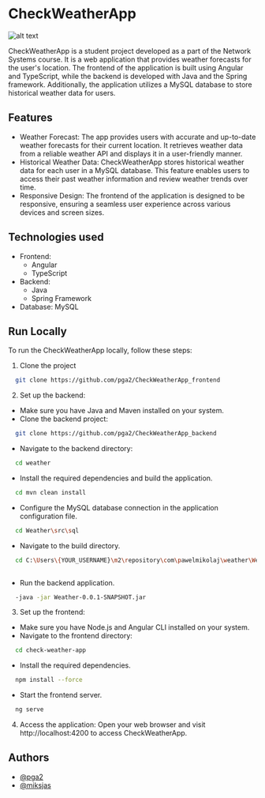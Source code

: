 # CheckWeatherApp

![alt text](https://i.imgur.com/6XwAFpi.png)

CheckWeatherApp is a student project developed as a part of the Network Systems course. It is a web application that provides weather forecasts for the user's location. The frontend of the application is built using Angular and TypeScript, while the backend is developed with Java and the Spring framework. Additionally, the application utilizes a MySQL database to store historical weather data for users.

## Features
- Weather Forecast: The app provides users with accurate and up-to-date weather forecasts for their current location. It retrieves weather data from a reliable weather API and displays it in a user-friendly manner.
- Historical Weather Data: CheckWeatherApp stores historical weather data for each user in a MySQL database. This feature enables users to access their past weather information and review weather trends over time.
- Responsive Design: The frontend of the application is designed to be responsive, ensuring a seamless user experience across various devices and screen sizes.

## Technologies used
- Frontend:
    - Angular
    - TypeScript
- Backend:
    - Java
    - Spring Framework
- Database:
    MySQL


## Run Locally
To run the CheckWeatherApp locally, follow these steps:


1. Clone the project

```bash
  git clone https://github.com/pga2/CheckWeatherApp_frontend
```

2. Set up the backend:
- Make sure you have Java and Maven installed on your system.
- Clone the backend project:
```bash
  git clone https://github.com/pga2/CheckWeatherApp_backend
```
- Navigate to the backend directory:
```bash
  cd weather
```
- Install the required dependencies and build the application.
```bash
  cd mvn clean install
```
- Configure the MySQL database connection in the application configuration file.
```bash
  cd Weather\src\sql
```
- Navigate to the build directory.
```bash
  cd C:\Users\{YOUR_USERNAME}\m2\repository\com\pawelmikolaj\weather\Weather\0.0.1-SNAPSHOT\Weather-0.0.1-SNAPSHOT.jar
  
```
- Run the backend application.
```bash
  -java -jar Weather-0.0.1-SNAPSHOT.jar
```
3. Set up the frontend:
- Make sure you have Node.js and Angular CLI installed on your system.
- Navigate to the frontend directory:

```bash
  cd check-weather-app
```
- Install the required dependencies.

```bash
  npm install --force
```

- Start the frontend server.

```bash
  ng serve
```

4. Access the application:
Open your web browser and visit http://localhost:4200 to access CheckWeatherApp.


## Authors

- [@pga2](https://www.github.com/pga2)
- [@miksjas](https://www.github.com/miksjas)

